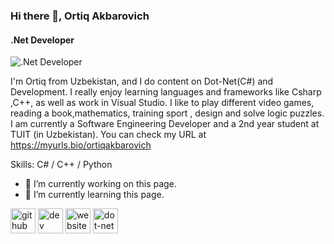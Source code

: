 ### Hi there 👋, Ortiq Akbarovich
#### .Net Developer
![.Net Developer](https://images.app.goo.gl/z3dxTyy7buvXsVHX9)

I'm Ortiq from Uzbekistan, and I do content on Dot-Net(C#) and Development. I really enjoy learning languages and frameworks like Csharp ,C++, as well as work in Visual Studio. I like to play different video games, reading a book,mathematics, training sport , design and solve logic puzzles. I am currently a Software Engineering Developer and a 2nd year student at TUIT (in Uzbekistan). You can check my URL at https://myurls.bio/ortiqakbarovich

Skills: C# / C++ / Python

- 🔭 I’m currently working on this page. 
- 🌱 I’m currently learning this page. 


[<img src='https://cdn.jsdelivr.net/npm/simple-icons@3.0.1/icons/github.svg' alt='github' height='40'>](https://github.com/https://github.com/TeamLider9141)  [<img src='https://cdn.jsdelivr.net/npm/simple-icons@3.0.1/icons/dev-dot-to.svg' alt='dev' height='40'>](https://dev.to/OrtiqAkbarovich)  [<img src='https://cdn.jsdelivr.net/npm/simple-icons@3.0.1/icons/icloud.svg' alt='website' height='40'>](https://myurls.bio/ortiqakbarovich)  [<img src='https://cdn.jsdelivr.net/npm/simple-icons@3.0.1/icons/dot-net.svg' alt='dot-net' height='40'>](https://images.app.goo.gl/z3dxTyy7buvXsVHX9)  

